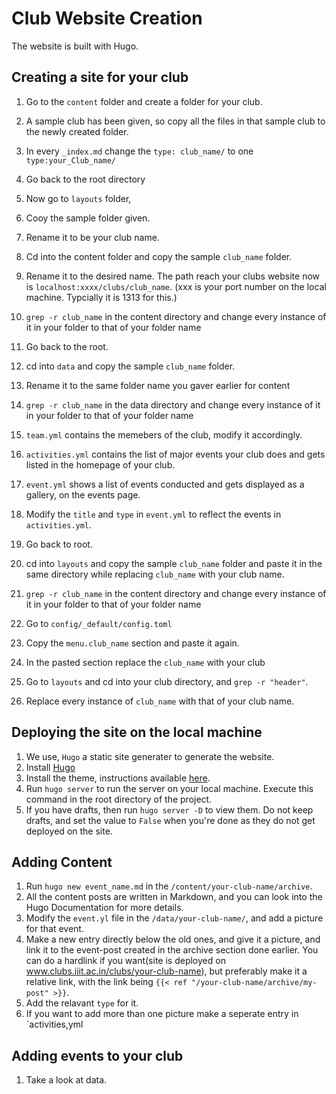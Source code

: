 # Club Website Creation 

The website is built with Hugo. 

## Creating a site for your club  

1. Go to the `content` folder and create a folder for your club. 
2. A sample club has been given, so copy all the files in that sample club to the newly created folder.
3. In every `_index.md` change the `type: club_name/` to one `type:your_Club_name/`
4. Go back to the root directory
5. Now go to `layouts` folder,
6. Cooy the sample folder given.
7. Rename it to be your club name. 

1. Cd into the content folder and copy the sample `club_name` folder. 
2. Rename it to the desired name. The path reach your clubs website now is `localhost:xxxx/clubs/club_name`. (xxx is your port number on the local machine. Typcially it is 1313 for this.)
3. `grep -r club_name` in the content directory and change every instance of it in your folder to that of your folder name

1. Go back to the root.
2. cd into `data` and copy the sample `club_name` folder.
3. Rename it to the same folder name you gaver earlier for content
4. `grep -r club_name` in the data directory and change every instance of it in your folder to that of your folder name
5. `team.yml` contains the memebers of the club, modify it accordingly.
6. `activities.yml` contains the list of major events your club does and gets listed in the homepage of your club. 
7. `event.yml` shows a list of events conducted and gets displayed as a gallery, on the events page. 
5. Modify the `title` and `type` in `event.yml` to reflect the events in `activities.yml`.


1. Go back to root. 
2. cd into `layouts` and copy the sample `club_name` folder and paste it in the same directory while replacing `club_name` with your club name.
3. `grep -r club_name` in the content directory and change every instance of it in your folder to that of your folder name

1. Go to `config/_default/config.toml`
2. Copy the `menu.club_name` section and paste it again.
3. In the pasted section replace the `club_name` with your club
4. Go to `layouts` and cd into your club directory, and `grep -r "header"`.
5. Replace every instance of `club_name` with that of your club name. 

## Deploying the site on the local machine 

1. We use, `Hugo` a static site generater to generate the website. 
2. Install [Hugo](https://gohugo.io/getting-started/installing/) 
3. Install the theme, instructions available [here](https://github.com/themefisher/kross-hugo). 
4. Run `hugo server` to run the server on your local machine. Execute this command in the root directory of the project. 
5. If you have drafts, then run `hugo server -D` to view them. Do not keep drafts, and set the value to `False` when you're done as they do not get deployed on the site. 


## Adding Content 

1. Run `hugo new event_name.md` in the `/content/your-club-name/archive`. 
2. All the content posts are written in Markdown, and you can look into the Hugo Documentation for more details.
3. Modify the `event.yl` file in the `/data/your-club-name/`, and add a picture for that event. 
4. Make a new entry directly below the old ones, and give it a picture, and link it to the event-post created in the archive section done earlier. You can do a hardlink if you want(site is deployed on www.clubs.iiit.ac.in/clubs/your-club-name), but preferably make it a relative link, with the link being `{{< ref "/your-club-name/archive/my-post" >}}`.
5. Add the relavant `type` for it. 
6. If you want to add more than one picture make a seperate entry in `activities,yml


## Adding events to your club 

1. Take a look at data. 

